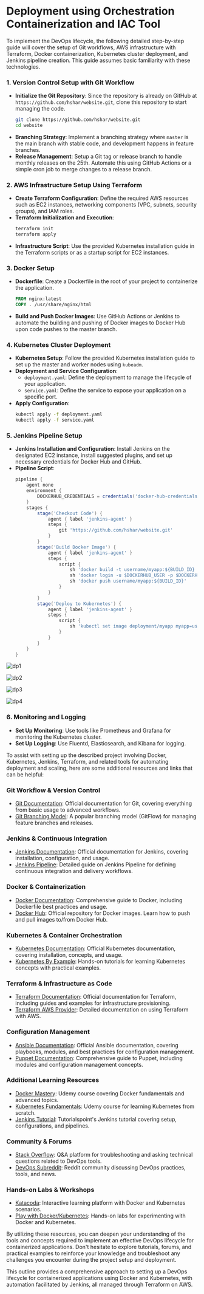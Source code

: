 # Deployment using Orchestration Containerization and IAC Tool

To implement the DevOps lifecycle, the following detailed step-by-step guide will cover the setup of Git workflows, AWS infrastructure with Terraform, Docker containerization, Kubernetes cluster deployment, and Jenkins pipeline creation. This guide assumes basic familiarity with these technologies.

### 1. Version Control Setup with Git Workflow
- **Initialize the Git Repository**: Since the repository is already on GitHub at `https://github.com/hshar/website.git`, clone this repository to start managing the code.
  ```bash
  git clone https://github.com/hshar/website.git
  cd website
  ```
- **Branching Strategy**: Implement a branching strategy where `master` is the main branch with stable code, and development happens in feature branches.
- **Release Management**: Setup a Git tag or release branch to handle monthly releases on the 25th. Automate this using GitHub Actions or a simple cron job to merge changes to a release branch.

### 2. AWS Infrastructure Setup Using Terraform
- **Create Terraform Configuration**: Define the required AWS resources such as EC2 instances, networking components (VPC, subnets, security groups), and IAM roles.
- **Terraform Initialization and Execution**:
  ```bash
  terraform init
  terraform apply
  ```
- **Infrastructure Script**: Use the provided Kubernetes installation guide in the Terraform scripts or as a startup script for EC2 instances.

### 3. Docker Setup
- **Dockerfile**: Create a Dockerfile in the root of your project to containerize the application.
  ```Dockerfile
  FROM nginx:latest
  COPY . /usr/share/nginx/html
  ```
- **Build and Push Docker Images**: Use GitHub Actions or Jenkins to automate the building and pushing of Docker images to Docker Hub upon code pushes to the master branch.

### 4. Kubernetes Cluster Deployment
- **Kubernetes Setup**: Follow the provided Kubernetes installation guide to set up the master and worker nodes using `kubeadm`.
- **Deployment and Service Configuration**:
  - `deployment.yaml`: Define the deployment to manage the lifecycle of your application.
  - `service.yaml`: Define the service to expose your application on a specific port.
- **Apply Configuration**:
  ```bash
  kubectl apply -f deployment.yaml
  kubectl apply -f service.yaml
  ```

### 5. Jenkins Pipeline Setup
- **Jenkins Installation and Configuration**: Install Jenkins on the designated EC2 instance, install suggested plugins, and set up necessary credentials for Docker Hub and GitHub.
- **Pipeline Script**:
  ```groovy
  pipeline {
      agent none 
      environment {
          DOCKERHUB_CREDENTIALS = credentials('docker-hub-credentials')
      }
      stages {
          stage('Checkout Code') {
              agent { label 'jenkins-agent' }
              steps {
                  git 'https://github.com/hshar/website.git'
              }
          }
          stage('Build Docker Image') {
              agent { label 'jenkins-agent' }
              steps {
                  script {
                      sh 'docker build -t username/myapp:${BUILD_ID} .'
                      sh 'docker login -u $DOCKERHUB_USER -p $DOCKERHUB_PASS'
                      sh 'docker push username/myapp:${BUILD_ID}'
                  }
              }
          }
          stage('Deploy to Kubernetes') {
              agent { label 'jenkins-agent' }
              steps {
                  script {
                      sh 'kubectl set image deployment/myapp myapp=username/myapp:${BUILD_ID}'
                  }
              }
          }
      }
  }
  ```

![dp1](https://github.com/AbhiGundim/Deployment-using-Orchestration-Containerization-and-IAC-Tool/assets/124610756/e77f51bf-8222-45e2-bec6-965ff81c72fa)

![dp2](https://github.com/AbhiGundim/Deployment-using-Orchestration-Containerization-and-IAC-Tool/assets/124610756/ac8e4468-77e5-445b-a25e-e19ec68a4de1)

![dp3](https://github.com/AbhiGundim/Deployment-using-Orchestration-Containerization-and-IAC-Tool/assets/124610756/b3d10beb-253b-441c-98f2-05c43231e465)

![dp4](https://github.com/AbhiGundim/Deployment-using-Orchestration-Containerization-and-IAC-Tool/assets/124610756/f39406e4-6ab6-4579-8dfe-224d4c360b4d)

### 6. Monitoring and Logging
- **Set Up Monitoring**: Use tools like Prometheus and Grafana for monitoring the Kubernetes cluster.
- **Set Up Logging**: Use Fluentd, Elasticsearch, and Kibana for logging.

To assist with setting up the described project involving Docker, Kubernetes, Jenkins, Terraform, and related tools for automating deployment and scaling, here are some additional resources and links that can be helpful:

### Git Workflow & Version Control
- [Git Documentation](https://git-scm.com/doc): Official documentation for Git, covering everything from basic usage to advanced workflows.
- [Git Branching Model](https://nvie.com/posts/a-successful-git-branching-model/): A popular branching model (GitFlow) for managing feature branches and releases.

### Jenkins & Continuous Integration
- [Jenkins Documentation](https://www.jenkins.io/doc/): Official documentation for Jenkins, covering installation, configuration, and usage.
- [Jenkins Pipeline](https://www.jenkins.io/doc/book/pipeline/): Detailed guide on Jenkins Pipeline for defining continuous integration and delivery workflows.

### Docker & Containerization
- [Docker Documentation](https://docs.docker.com/): Comprehensive guide to Docker, including Dockerfile best practices and usage.
- [Docker Hub](https://hub.docker.com/): Official repository for Docker images. Learn how to push and pull images to/from Docker Hub.

### Kubernetes & Container Orchestration
- [Kubernetes Documentation](https://kubernetes.io/docs/): Official Kubernetes documentation, covering installation, concepts, and usage.
- [Kubernetes By Example](https://kubernetesbyexample.com/): Hands-on tutorials for learning Kubernetes concepts with practical examples.

### Terraform & Infrastructure as Code
- [Terraform Documentation](https://www.terraform.io/docs/): Official documentation for Terraform, including guides and examples for infrastructure provisioning.
- [Terraform AWS Provider](https://registry.terraform.io/providers/hashicorp/aws/latest/docs): Detailed documentation on using Terraform with AWS.

### Configuration Management
- [Ansible Documentation](https://docs.ansible.com/): Official Ansible documentation, covering playbooks, modules, and best practices for configuration management.
- [Puppet Documentation](https://puppet.com/docs/): Comprehensive guide to Puppet, including modules and configuration management concepts.

### Additional Learning Resources
- [Docker Mastery](https://www.udemy.com/course/docker-mastery/): Udemy course covering Docker fundamentals and advanced topics.
- [Kubernetes Fundamentals](https://www.udemy.com/course/kubernetes-for-developers/): Udemy course for learning Kubernetes from scratch.
- [Jenkins Tutorial](https://www.tutorialspoint.com/jenkins/index.htm): Tutorialspoint's Jenkins tutorial covering setup, configurations, and pipelines.

### Community & Forums
- [Stack Overflow](https://stackoverflow.com/): Q&A platform for troubleshooting and asking technical questions related to DevOps tools.
- [DevOps Subreddit](https://www.reddit.com/r/devops/): Reddit community discussing DevOps practices, tools, and news.

### Hands-on Labs & Workshops
- [Katacoda](https://www.katacoda.com/): Interactive learning platform with Docker and Kubernetes scenarios.
- [Play with Docker/Kubernetes](https://labs.play-with-docker.com/): Hands-on labs for experimenting with Docker and Kubernetes.

By utilizing these resources, you can deepen your understanding of the tools and concepts required to implement an effective DevOps lifecycle for containerized applications. Don't hesitate to explore tutorials, forums, and practical examples to reinforce your knowledge and troubleshoot any challenges you encounter during the project setup and deployment.

This outline provides a comprehensive approach to setting up a DevOps lifecycle for containerized applications using Docker and Kubernetes, with automation facilitated by Jenkins, all managed through Terraform on AWS.


